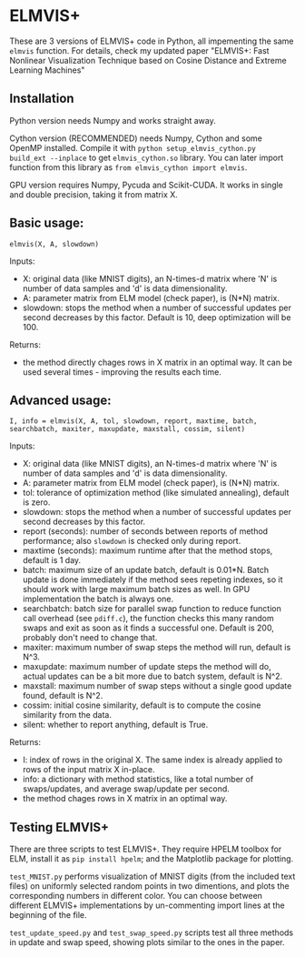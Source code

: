 # ELMVIS+

These are 3 versions of ELMVIS+ code in Python, all impementing the same `elmvis` function. For details, check my updated paper "ELMVIS+: Fast Nonlinear Visualization Technique based on Cosine Distance and Extreme Learning Machines"

## Installation

Python version needs Numpy and works straight away.

Cython version (RECOMMENDED) needs Numpy, Cython and some OpenMP installed. Compile it with `python setup_elmvis_cython.py build_ext --inplace` to get `elmvis_cython.so` library. You can later import function from this library as `from elmvis_cython import elmvis`.

GPU version requires Numpy, Pycuda and Scikit-CUDA. It works in single and double precision, taking it from matrix X.



## Basic usage:
`elmvis(X, A, slowdown)`


Inputs:
* X: original data (like MNIST digits), an N-times-d matrix where 'N' is number of data samples and 'd' is data dimensionality.
* A: parameter matrix from ELM model (check paper), is (N*N) matrix.
* slowdown: stops the method when a number of successful updates per second decreases by this factor. Default is 10, deep optimization will be 100.

Returns:
* the method directly chages rows in X matrix in an optimal way. It can be used several times - improving the results each time.



## Advanced usage:
`I, info = elmvis(X, A, tol, slowdown, report, maxtime, batch, searchbatch, maxiter, maxupdate, maxstall, cossim, silent)`

Inputs:
* X: original data (like MNIST digits), an N-times-d matrix where 'N' is number of data samples and 'd' is data dimensionality.
* A: parameter matrix from ELM model (check paper), is (N*N) matrix.
* tol: tolerance of optimization method (like simulated annealing), default is zero.
* slowdown: stops the method when a number of successful updates per second decreases by this factor.
* report (seconds): number of seconds between reports of method performance; also `slowdown` is checked only during report.
* maxtime (seconds): maximum runtime after that the method stops, default is 1 day.
* batch: maximum size of an update batch, default is 0.01*N. Batch update is done immediately if the method sees repeting indexes, so it should work with large maximum batch sizes as well. In GPU implementation the batch is always one.
* searchbatch: batch size for parallel swap function to reduce function call overhead (see `pdiff.c`), the function checks this many random swaps and exit as soon as it finds a successful one. Default is 200, probably don't need to change that.
* maxiter: maximum number of swap steps the method will run, default is N^3.
* maxupdate: maximum number of update steps the method will do, actual updates can be a bit more due to batch system, default is N^2.
* maxstall: maximum number of swap steps without a single good update found, default is N^2.
* cossim: initial cosine similarity, default is to compute the cosine similarity from the data.
* silent: whether to report anything, default is True.

Returns:
* I: index of rows in the original X. The same index is already applied to rows of the input matrix X in-place.
* info: a dictionary with method statistics, like a total number of swaps/updates, and average swap/update per second.
* the method chages rows in X matrix in an optimal way.


## Testing ELMVIS+

There are three scripts to test ELMVIS+. They require HPELM toolbox for ELM, install it as `pip install hpelm`; and the Matplotlib package for plotting.

`test_MNIST.py` performs visualization of MNIST digits (from the included text files) on uniformly selected random points in two dimentions, and plots the corresponding numbers in different color. You can choose between different ELMVIS+ implementations by un-commenting import lines at the beginning of the file.

`test_update_speed.py` and `test_swap_speed.py` scripts test all three methods in update and swap speed, showing plots similar to the ones in the paper.

